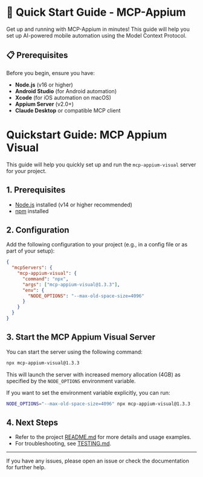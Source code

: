 # 🚀 Quick Start Guide - MCP-Appium

Get up and running with MCP-Appium in minutes! This guide will help you set up AI-powered mobile automation using the Model Context Protocol.

## 📋 Prerequisites

Before you begin, ensure you have:

- **Node.js** (v16 or higher)
- **Android Studio** (for Android automation)
- **Xcode** (for iOS automation on macOS)
- **Appium Server** (v2.0+)
- **Claude Desktop** or compatible MCP client

# Quickstart Guide: MCP Appium Visual

This guide will help you quickly set up and run the `mcp-appium-visual` server for your project.

## 1. Prerequisites
- [Node.js](https://nodejs.org/) installed (v14 or higher recommended)
- [npm](https://www.npmjs.com/) installed

## 2. Configuration
Add the following configuration to your project (e.g., in a config file or as part of your setup):

```json
{
  "mcpServers": {
    "mcp-appium-visual": {
      "command": "npx",
      "args": ["mcp-appium-visual@1.3.3"],
      "env": {
        "NODE_OPTIONS": "--max-old-space-size=4096"
      }
    }
  }
}
```

## 3. Start the MCP Appium Visual Server
You can start the server using the following command:

```sh
npx mcp-appium-visual@1.3.3
```

This will launch the server with increased memory allocation (4GB) as specified by the `NODE_OPTIONS` environment variable.

If you want to set the environment variable explicitly, you can run:

```sh
NODE_OPTIONS="--max-old-space-size=4096" npx mcp-appium-visual@1.3.3
```

## 4. Next Steps
- Refer to the project [README.md](./README.md) for more details and usage examples.
- For troubleshooting, see [TESTING.md](./TESTING.md).

---

If you have any issues, please open an issue or check the documentation for further help.


